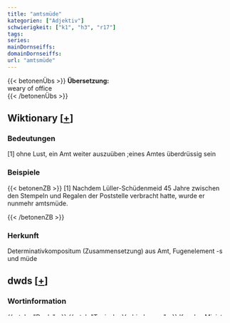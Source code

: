 ```yaml
---
title: "amtsmüde"
kategorien: ["Adjektiv"]
schwierigkeit: ["k1", "h3", "r17"]
tags:
series:
mainDornseiffs:
domainDornseiffs:
url: "amtsmüde"
---
```


{{< betonenÜbs >}}
**Übersetzung:**  
weary  of office  
{{< /betonenÜbs >}}

## Wiktionary [[+](https://de.wiktionary.org/wiki/amtsmüde)]

### Bedeutungen
[1] ohne Lust, ein Amt weiter auszuüben ;eines Amtes überdrüssig sein  

### Beispiele
{{< betonenZB >}}
[1] Nachdem Lüller-Schüdenmeid 45 Jahre zwischen den Stempeln und Regalen der Poststelle verbracht hatte, wurde er nunmehr amtsmüde.  

{{< /betonenZB >}}
### Herkunft
Determinativkompositum (Zusammensetzung) aus Amt, Fugenelement -s und müde  



## dwds [[+](https://www.dwds.de/wb/amtsmüde)]

### Wortinformation
{{< tabs "Dwds" >}}
{{< tab "Typische Verbindungen" >}}
Kanzler, Minister, Wirtschaftssenator, keineswegs
{{< /tab >}}

{{< tab "alphabetisch vorangehend" >}}
Amtsmißbrauch, Amtsmiene, Amtsmaschinerie, Amtsmann, Amtsmacht
{{< /tab >}}

{{< tab "alphabetisch vorangehend" >}}
Amtsnachfolge, Amtsnachfolger, Amtsniederlegung, Amtsperiode, Amtsperson
{{< /tab >}}

{{< /tabs >}}

### Wortprofil
{{< expand "Überblick" >}} Wirtschaftssenator, keineswegs, Minister, Kanzler {{< /expand >}}
{{< expand "ist Adjektivattribut von" >}} Wirtschaftssenator, Kanzler, Minister, Politiker, Präsident, Ministerpräsident {{< /expand >}}
{{< expand "ist Prädikativ von" >}} er, ich {{< /expand >}}
{{< expand "hat Adverbialbestimmung" >}} keineswegs {{< /expand >}}

## Leipzig Corpora [[+](https://corpora.uni-leipzig.de/en/res?word=amtsmüde&corpusId=deu_newscrawl-public_2018)]

